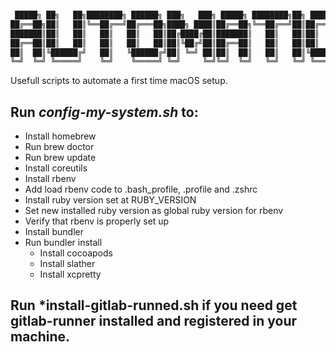 ```bash

 █████╗ ██╗   ██╗████████╗ ██████╗ ███╗   ███╗ █████╗ ████████╗██╗ ██████╗ ███╗   ██╗
██╔══██╗██║   ██║╚══██╔══╝██╔═══██╗████╗ ████║██╔══██╗╚══██╔══╝██║██╔═══██╗████╗  ██║
███████║██║   ██║   ██║   ██║   ██║██╔████╔██║███████║   ██║   ██║██║   ██║██╔██╗ ██║
██╔══██║██║   ██║   ██║   ██║   ██║██║╚██╔╝██║██╔══██║   ██║   ██║██║   ██║██║╚██╗██║
██║  ██║╚██████╔╝   ██║   ╚██████╔╝██║ ╚═╝ ██║██║  ██║   ██║   ██║╚██████╔╝██║ ╚████║
╚═╝  ╚═╝ ╚═════╝    ╚═╝    ╚═════╝ ╚═╝     ╚═╝╚═╝  ╚═╝   ╚═╝   ╚═╝ ╚═════╝ ╚═╝  ╚═══╝


```

Usefull scripts to automate a first time macOS setup.

Run *config-my-system.sh* to:
---
 - Install homebrew
 - Run brew doctor
 - Run brew update
 - Install coreutils
 - Install rbenv
 - Add load rbenv code to .bash_profile, .profile and .zshrc
 - Install ruby version set at RUBY_VERSION
 - Set new installed ruby version as global ruby version for rbenv
 - Verify that rbenv is properly set up
 - Install bundler
 - Run bundler install
    - Install cocoapods
    - Install slather
    - Install xcpretty

Run *install-gitlab-runned.sh if you need get gitlab-runner installed and registered in your machine.
---
